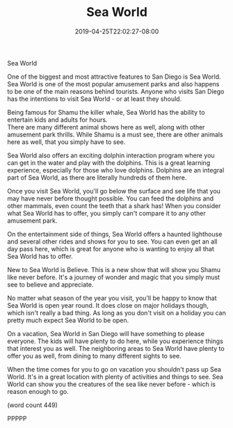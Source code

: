 ﻿---
title: "Sea World"
date: 2019-04-25T22:02:27-08:00
description: "long articles Tips for Web Success"
featured_image: "/images/long articles.jpg"
tags: ["long articles"]
---

Sea World

One of the biggest and most attractive features to
San Diego is Sea World.  Sea World is one of the most
popular amusement parks and also happens to be one of
the main reasons behind tourists.  Anyone who visits
San Diego has the intentions to visit Sea World - or
at least they should.

Being famous for Shamu the killer whale, Sea World has
the ability to entertain kids and adults for hours.  
There are many different animal shows here as well,
along with other amusement park thrills.  While Shamu 
is a must see, there are other animals here as well,
that you simply have to see.

Sea World also offers an exciting dolphin interaction
program where you can get in the water and play with
the dolphins.  This is a great learning experience, 
especially for those who love dolphins.  Dolphins are
an integral part of Sea World, as there are literally
hundreds of them here.

Once you visit Sea World, you'll go below the surface
and see life that you may have never before thought
possible.  You can feed the dolphins and other mammals,
even count the teeth that a shark has!  When you 
consider what Sea World has to offer, you simply can't
compare it to any other amusement park.

On the entertainment side of things, Sea World offers
a haunted lighthouse and several other rides and shows 
for you to see.  You can even get an all day pass here,
which is great for anyone who is wanting to enjoy all
that Sea World has to offer.

New to Sea World is Believe.  This is a new show that 
will show you Shamu like never before.  It's a journey
of wonder and magic that you simply must see to believe
and appreciate.

No matter what season of the year you visit, you'll be
happy to know that Sea World is open year round.  It 
does close on major holidays though, which isn't really
a bad thing.  As long as you don't visit on a holiday 
you can pretty much expect Sea World to be open.

On a vacation, Sea World in San Diego will have something
to please everyone.  The kids will have plenty to do 
here, while you experience things that interest you as 
well.  The neighboring areas to Sea World have plenty
to offer you as well, from dining to many different 
sights to see.

When the time comes for you to go on vacation you 
shouldn't pass up Sea World.  It's in a great location
with plenty of activities and things to see.  Sea World 
can show you the creatures of the sea like never 
before - which is reason enough to go.

(word count 449)

PPPPP
